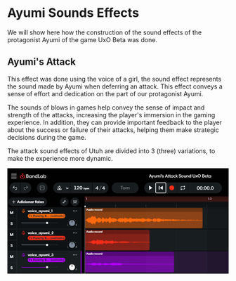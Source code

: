 # Ayumi Sounds Effects
We will show here how the construction of the sound effects of the protagonist Ayumi of the game UxO Beta was done.

## Ayumi's Attack
This effect was done using the voice of a girl, the sound effect represents the sound made by Ayumi when deferring an attack. This effect conveys a sense of effort and dedication on the part of our protagonist Ayumi.

The sounds of blows in games help convey the sense of impact and strength of the attacks, increasing the player's immersion in the gaming experience. In addition, they can provide important feedback to the player about the success or failure of their attacks, helping them make strategic decisions during the game.

The attack sound effects of Utuh are divided into 3 (three) variations, to make the experience more dynamic.

<p align="center"> 
  <img src="image_ayumi/bandlab_ayumi's_attack.png" alt="BandLab Ayumi's Attack.png"">
</p>